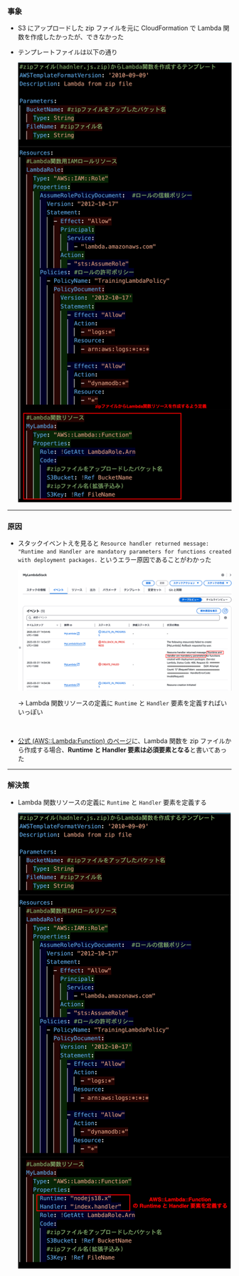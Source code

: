 ### 事象

- S3 にアップロードした zip ファイルを元に CloudFormation で Lambda 関数を作成したかったが、できなかった

- テンプレートファイルは以下の通り

    <img src="../img/Issue-Lambda-from-zip_2.png" />

---

### 原因

- スタックイベントえを見ると `Resource handler returned message: "Runtime and Handler are mandatory parameters for functions created with deployment packages.` というエラー原因であることがわかった

    <img src="../img/Issue-Lambda-from-zip_1.png" />

    <br>

    → Lambda 関数リソースの定義に `Runtime` と `Handler` 要素を定義すればいいっぽい

<br>

- [公式 (AWS::Lambda:Function) のページ](https://docs.aws.amazon.com/ja_jp/AWSCloudFormation/latest/UserGuide/aws-resource-lambda-function.html)に、Lambda 関数を zip ファイルから作成する場合、**Runtime と Handler 要素は必須要素となる**と書いてあった

---

### 解決策

- Lambda 関数リソースの定義に `Runtime` と `Handler` 要素を定義する

    <img src="../img/Issue-Lambda-from-zip_3.png" />